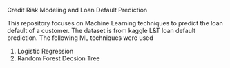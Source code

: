 Credit Risk Modeling and Loan Default Prediction 

This repository focuses on Machine Learning techniques to predict the loan default of a customer. The dataset is from kaggle L&T loan default prediction. The following ML techniques were used 
1. Logistic Regression
2. Random Forest 
Decsion Tree

